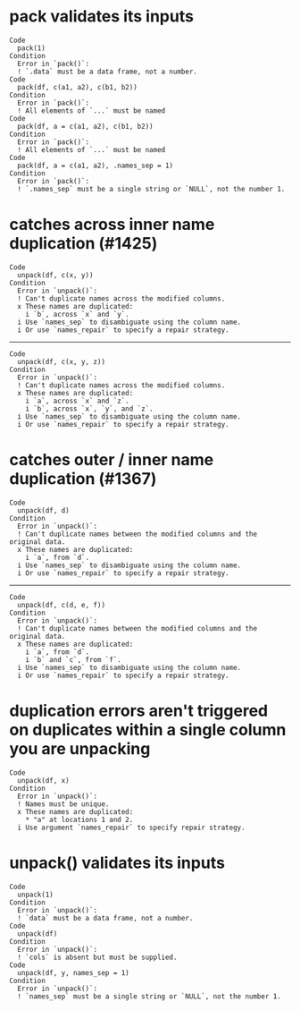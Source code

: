 # pack validates its inputs

    Code
      pack(1)
    Condition
      Error in `pack()`:
      ! `.data` must be a data frame, not a number.
    Code
      pack(df, c(a1, a2), c(b1, b2))
    Condition
      Error in `pack()`:
      ! All elements of `...` must be named
    Code
      pack(df, a = c(a1, a2), c(b1, b2))
    Condition
      Error in `pack()`:
      ! All elements of `...` must be named
    Code
      pack(df, a = c(a1, a2), .names_sep = 1)
    Condition
      Error in `pack()`:
      ! `.names_sep` must be a single string or `NULL`, not the number 1.

# catches across inner name duplication (#1425)

    Code
      unpack(df, c(x, y))
    Condition
      Error in `unpack()`:
      ! Can't duplicate names across the modified columns.
      x These names are duplicated:
        i `b`, across `x` and `y`.
      i Use `names_sep` to disambiguate using the column name.
      i Or use `names_repair` to specify a repair strategy.

---

    Code
      unpack(df, c(x, y, z))
    Condition
      Error in `unpack()`:
      ! Can't duplicate names across the modified columns.
      x These names are duplicated:
        i `a`, across `x` and `z`.
        i `b`, across `x`, `y`, and `z`.
      i Use `names_sep` to disambiguate using the column name.
      i Or use `names_repair` to specify a repair strategy.

# catches outer / inner name duplication (#1367)

    Code
      unpack(df, d)
    Condition
      Error in `unpack()`:
      ! Can't duplicate names between the modified columns and the original data.
      x These names are duplicated:
        i `a`, from `d`.
      i Use `names_sep` to disambiguate using the column name.
      i Or use `names_repair` to specify a repair strategy.

---

    Code
      unpack(df, c(d, e, f))
    Condition
      Error in `unpack()`:
      ! Can't duplicate names between the modified columns and the original data.
      x These names are duplicated:
        i `a`, from `d`.
        i `b` and `c`, from `f`.
      i Use `names_sep` to disambiguate using the column name.
      i Or use `names_repair` to specify a repair strategy.

# duplication errors aren't triggered on duplicates within a single column you are unpacking

    Code
      unpack(df, x)
    Condition
      Error in `unpack()`:
      ! Names must be unique.
      x These names are duplicated:
        * "a" at locations 1 and 2.
      i Use argument `names_repair` to specify repair strategy.

# unpack() validates its inputs

    Code
      unpack(1)
    Condition
      Error in `unpack()`:
      ! `data` must be a data frame, not a number.
    Code
      unpack(df)
    Condition
      Error in `unpack()`:
      ! `cols` is absent but must be supplied.
    Code
      unpack(df, y, names_sep = 1)
    Condition
      Error in `unpack()`:
      ! `names_sep` must be a single string or `NULL`, not the number 1.

